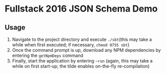 # Fullstack 2016 JSON Schema Demo

## Usage
1. Navigate to the project directory and execute `./sbt`(this may take a while when first executed; if necessary, `chmod 0755 sbt`)
2. Once the command prompt is up, download any NPM dependencies by entering the `getNpmDeps` command
3. Finally, start the application by entering `~run` (again, this may take a while on first start-up; the tilde enables on-the-fly re-compilation)
